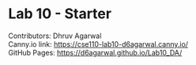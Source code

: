 # Lab 10 - Starter
Contributors: Dhruv Agarwal  
Canny.io link: https://cse110-lab10-d6agarwal.canny.io/  
GitHub Pages: https://d6agarwal.github.io/Lab10_DA/